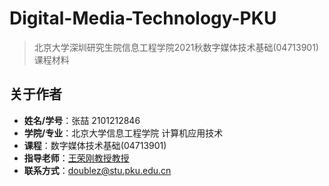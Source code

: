 # Digital-Media-Technology-PKU
>  北京大学深圳研究生院信息工程学院2021秋数字媒体技术基础(04713901)课程材料



## 关于作者

- **姓名/学号**：张喆 2101212846
- **学院/专业**：北京大学信息工程学院 计算机应用技术
- **课程**：数字媒体技术基础(04713901)
- **指导老师**：[王荣刚教授教授](http://www.ece.pku.edu.cn/info/1012/1090.htm)
- **联系方式**：[doublez@stu.pku.edu.cn](mailto:doublez@stu.pku.edu.cn)

